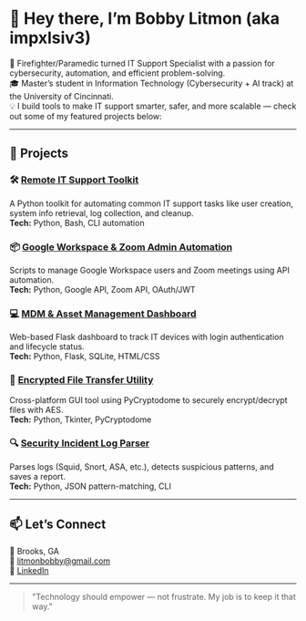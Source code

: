# 👋 Hey there, I’m Bobby Litmon (aka impxlsiv3)

🚒 Firefighter/Paramedic turned IT Support Specialist with a passion for cybersecurity, automation, and efficient problem-solving.  
🎓 Master’s student in Information Technology (Cybersecurity + AI track) at the University of Cincinnati.  
💡 I build tools to make IT support smarter, safer, and more scalable — check out some of my featured projects below:

---

## 🔧 Projects

### 🛠️ [Remote IT Support Toolkit](https://github.com/impxlsiv3/remote-it-support-toolkit)
A Python toolkit for automating common IT support tasks like user creation, system info retrieval, log collection, and cleanup.  
**Tech:** Python, Bash, CLI automation

### 📦 [Google Workspace & Zoom Admin Automation](https://github.com/impxlsiv3/google-workspace-zoom-automation)
Scripts to manage Google Workspace users and Zoom meetings using API automation.  
**Tech:** Python, Google API, Zoom API, OAuth/JWT

### 💻 [MDM & Asset Management Dashboard](https://github.com/impxlsiv3/mdm-asset-management-dashboard)
Web-based Flask dashboard to track IT devices with login authentication and lifecycle status.  
**Tech:** Python, Flask, SQLite, HTML/CSS

### 🔐 [Encrypted File Transfer Utility](https://github.com/impxlsiv3/encrypted-file-transfer-utility)
Cross-platform GUI tool using PyCryptodome to securely encrypt/decrypt files with AES.  
**Tech:** Python, Tkinter, PyCryptodome

### 🔍 [Security Incident Log Parser](https://github.com/impxlsiv3/security-incident-log-parser)
Parses logs (Squid, Snort, ASA, etc.), detects suspicious patterns, and saves a report.  
**Tech:** Python, JSON pattern-matching, CLI

---

## 📫 Let’s Connect
📍 Brooks, GA  
📧 litmonbobby@gmail.com  
🔗 [LinkedIn](https://www.linkedin.com/in/bobby-litmon-a28577b7)

---

> "Technology should empower — not frustrate. My job is to keep it that way."
